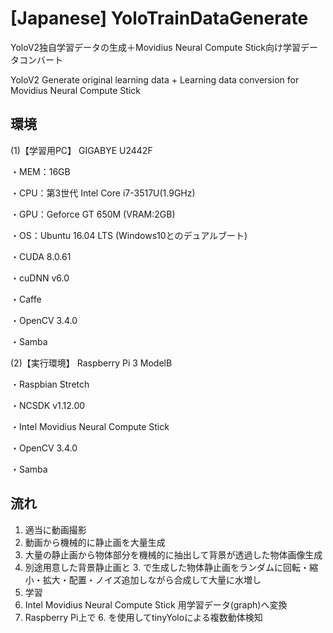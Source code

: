 # [Japanese] YoloTrainDataGenerate
YoloV2独自学習データの生成＋Movidius Neural Compute Stick向け学習データコンバート

YoloV2 Generate original learning data + Learning data conversion for Movidius Neural Compute Stick

## 環境
(1)【学習用PC】 GIGABYE U2442F

  ・MEM：16GB

  ・CPU：第3世代 Intel Core i7-3517U(1.9GHz)

  ・GPU：Geforce GT 650M (VRAM:2GB)

  ・OS：Ubuntu 16.04 LTS (Windows10とのデュアルブート)

  ・CUDA 8.0.61

  ・cuDNN v6.0

  ・Caffe

  ・OpenCV 3.4.0

  ・Samba

(2)【実行環境】 Raspberry Pi 3 ModelB

  ・Raspbian Stretch

  ・NCSDK v1.12.00

  ・Intel Movidius Neural Compute Stick

  ・OpenCV 3.4.0

  ・Samba

## 流れ
  1. 適当に動画撮影
  2. 動画から機械的に静止画を大量生成
  3. 大量の静止画から物体部分を機械的に抽出して背景が透過した物体画像生成
  4. 別途用意した背景静止画と 3. で生成した物体静止画をランダムに回転・縮小・拡大・配置・ノイズ追加しながら合成して大量に水増し
  5. 学習
  6. Intel Movidius Neural Compute Stick 用学習データ(graph)へ変換
  7. Raspberry Pi上で 6. を使用してtinyYoloによる複数動体検知


